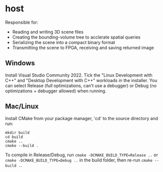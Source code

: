 # host

Responsible for:
- Reading and writing 3D scene files
- Creating the bounding-volume tree to acclerate spatial queries
- Serializing the scene into a compact binary format
- Transmitting the scene to FPGA, receiving and saving returned image


## Windows
Install Visual Studio Community 2022.
Tick the "Linux Development with C++" and "Desktop Development with C++" workloads in the installer.
You can select Release (full optimizations, can't use a debugger) or Debug (no optimizations + debugger allowed) when running.

## Mac/Linux
Install CMake from your package manager, 'cd' to the source directory and run:
```
mkdir build
cd build
cmake ..
cmake --build .
```
To compile in Release/Debug, run ``cmake -DCMAKE_BUILD_TYPE=Release ..`` or ``cmake -DCMAKE_BUILD_TYPE=Debug ..`` in the build folder, then re-run ``cmake --build .``.
